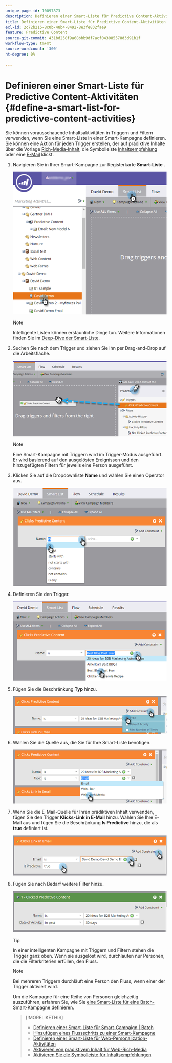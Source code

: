 ```yaml
---
unique-page-id: 10097873
description: Definieren einer Smart-Liste für Predictive Content-Aktivitäten - Marketo Docs - Produktdokumentation
title: Definieren einer Smart-Liste für Predictive Content-Aktivitäten
exl-id: 2c72b215-8c0b-48b4-8492-8e3fe832fae9
feature: Predictive Content
source-git-commit: 431bd258f9a68bbb9df7acf043085578d3d91b1f
workflow-type: tm+mt
source-wordcount: '300'
ht-degree: 0%

---
```


# Definieren einer Smart-Liste für Predictive Content-Aktivitäten {#define-a-smart-list-for-predictive-content-activities}

Sie können vorausschauende Inhaltsaktivitäten in Triggern und Filtern verwenden, wenn Sie eine Smart-Liste in einer Smart-Kampagne definieren. Sie können eine Aktion für jeden Trigger erstellen, der auf prädiktive Inhalte über die Vorlage [Rich-Media-Inhalt](/help/marketo/product-docs/predictive-content/enabling-predictive-content/enable-predictive-content-for-web-rich-media.md), die Symbolleiste [Inhaltsempfehlung](/help/marketo/product-docs/predictive-content/enabling-predictive-content/enable-the-content-recommendation-bar.md) oder eine [E-Mail](/help/marketo/product-docs/predictive-content/enabling-predictive-content/enable-predictive-content-in-emails.md) klickt.

1. Navigieren Sie in Ihrer Smart-Kampagne zur Registerkarte **Smart-Liste** .

   ![](assets/smart-list-1.png)

   >[!NOTE]
   >
   >Intelligente Listen können erstaunliche Dinge tun. Weitere Informationen finden Sie im [Deep-Dive der Smart-Liste](/help/marketo/product-docs/core-marketo-concepts/smart-campaigns/understanding-smart-campaigns.md).

1. Suchen Sie nach dem Trigger und ziehen Sie ihn per Drag-and-Drop auf die Arbeitsfläche.

   ![](assets/smart-list-drag-trigger-hands.png)

   >[!NOTE]
   >
   >Eine Smart-Kampagne mit Triggern wird im Trigger-Modus ausgeführt. Er wird basierend auf den ausgelösten Ereignissen und den hinzugefügten Filtern für jeweils eine Person ausgeführt.

1. Klicken Sie auf die Dropdownliste **Name** und wählen Sie einen Operator aus.

   ![](assets/smart-list-dropdown-hands.png)

1. Definieren Sie den Trigger.

   ![](assets/smart-lislt-select-content-hands.png)

1. Fügen Sie die Beschränkung **Typ** hinzu.

   ![](assets/clicks-predictive-content-add-constraint-hands.png)

1. Wählen Sie die Quelle aus, die Sie für Ihre Smart-Liste benötigen.

   ![](assets/pc-add-constraint.png)

1. Wenn Sie die E-Mail-Quelle für Ihren prädiktiven Inhalt verwenden, fügen Sie den Trigger **Klicks-Link in E-Mail** hinzu. Wählen Sie Ihre E-Mail aus und fügen Sie die Beschränkung **Is Predictive** hinzu, die als **true** definiert ist.

   ![](assets/clicks-link-in-email-trigger-hands.png)

1. Fügen Sie nach Bedarf weitere Filter hinzu.

   ![](assets/clicked-predictive-content-filter.png)

   >[!TIP]
   >
   >In einer intelligenten Kampagne mit Triggern und Filtern stehen die Trigger ganz oben. Wenn sie ausgelöst wird, durchlaufen nur Personen, die die Filterkriterien erfüllen, den Fluss.

   >[!NOTE]
   >
   >Bei mehreren Triggern durchläuft eine Person den Fluss, wenn einer der Trigger aktiviert wird.

   Um die Kampagne für eine Reihe von Personen gleichzeitig auszuführen, erfahren Sie, wie Sie [eine Smart-Liste für eine Batch-Smart-Kampagne definieren](/help/marketo/product-docs/core-marketo-concepts/smart-campaigns/creating-a-smart-campaign/define-smart-list-for-smart-campaign-batch.md).

   >[!MORELIKETHIS]
   >
   >* [Definieren einer Smart-Liste für Smart-Campaign | Batch](/help/marketo/product-docs/core-marketo-concepts/smart-campaigns/creating-a-smart-campaign/define-smart-list-for-smart-campaign-batch.md)
   >* [Hinzufügen eines Flussschritts zu einer Smart-Kampagne](/help/marketo/product-docs/core-marketo-concepts/smart-campaigns/flow-actions/add-a-flow-step-to-a-smart-campaign.md)
   >* [Definieren einer Smart-Liste für Web-Personalization-Aktivitäten](/help/marketo/product-docs/web-personalization/working-with-web-campaigns/define-a-smart-list-for-web-personalization-activities.md)
   >* [Aktivieren von prädiktivem Inhalt für Web-Rich-Media](/help/marketo/product-docs/predictive-content/enabling-predictive-content/enable-predictive-content-for-web-rich-media.md)
   >* [Aktivieren Sie die Symbolleiste für Inhaltsempfehlungen](/help/marketo/product-docs/predictive-content/enabling-predictive-content/enable-the-content-recommendation-bar.md)
